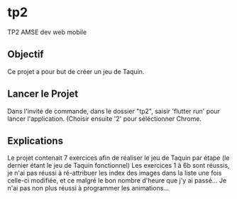 # tp2

TP2 AMSE dev web mobile

## Objectif
Ce projet a pour but de créer un jeu de Taquin.

## Lancer le Projet
Dans l'invite de commande, dans le dossier "tp2", saisir 'flutter run' pour lancer l'application.
(Choisir ensuite '2' pour séléctionner Chrome.

## Explications
Le projet contenait 7 exercices afin de réaliser le jeu de Taquin par étape (le dernier étant le jeu de Taquin fonctionnel)
Les exercices 1 à 6b sont réussis, je n'ai pas réussi à ré-attribuer les index des images dans la liste une fois celle-ci modifiée, et ce malgré le bon nombre d'heure que j'y ai passé... Je n'ai pas non plus réussi à programmer les animations...
